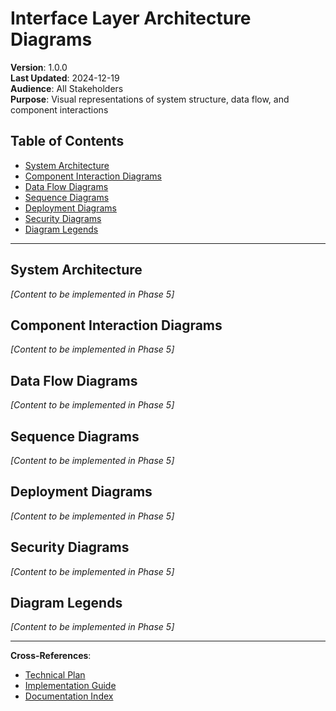 # Interface Layer Architecture Diagrams

**Version**: 1.0.0  
**Last Updated**: 2024-12-19  
**Audience**: All Stakeholders  
**Purpose**: Visual representations of system structure, data flow, and component interactions

## Table of Contents

- [System Architecture](#system-architecture)
- [Component Interaction Diagrams](#component-interaction-diagrams)
- [Data Flow Diagrams](#data-flow-diagrams)
- [Sequence Diagrams](#sequence-diagrams)
- [Deployment Diagrams](#deployment-diagrams)
- [Security Diagrams](#security-diagrams)
- [Diagram Legends](#diagram-legends)

---

## System Architecture

_[Content to be implemented in Phase 5]_

## Component Interaction Diagrams

_[Content to be implemented in Phase 5]_

## Data Flow Diagrams

_[Content to be implemented in Phase 5]_

## Sequence Diagrams

_[Content to be implemented in Phase 5]_

## Deployment Diagrams

_[Content to be implemented in Phase 5]_

## Security Diagrams

_[Content to be implemented in Phase 5]_

## Diagram Legends

_[Content to be implemented in Phase 5]_

---

**Cross-References**:

- [Technical Plan](./INTERFACE_LAYER_TECHNICAL_PLAN.md)
- [Implementation Guide](./INTERFACE_LAYER_IMPLEMENTATION_GUIDE.md)
- [Documentation Index](./ISOLATION_DOCUMENTATION_INDEX.md)

